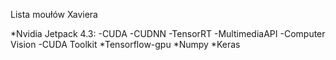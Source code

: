 Lista moułów Xaviera

*Nvidia Jetpack 4.3:
    -CUDA
    -CUDNN
    -TensorRT
    -MultimediaAPI
    -Computer Vision
    -CUDA Toolkit
*Tensorflow-gpu
*Numpy
*Keras
